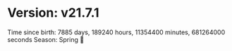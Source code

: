 # Version: v21.7.1
Time since birth: 7885 days, 189240 hours, 11354400 minutes, 681264000 seconds
Season: Spring 🌸
